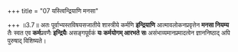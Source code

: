 +++
title = "07 यस्त्विन्द्रियाणि मनसा"

+++
॥3.7॥ अतः पूर्वाभ्यस्तविषयसजातीये शास्त्रीये कर्मणि **इन्द्रियाणि**
आत्मावलोकनप्रवृत्तेन **मनसा नियम्य** तैः स्वत एव **कर्म**प्रवणैः
**इन्द्रियैः** असङ्गपूर्वकं **यः कर्मयोगम् आरभते** **सः**
असंभाव्यमानप्रमादत्वेन ज्ञाननिष्ठाद् अपि पुरुषाद् विशिष्यते।
